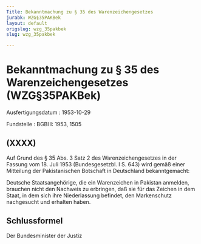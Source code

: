 ```yaml
---
Title: Bekanntmachung zu § 35 des Warenzeichengesetzes
jurabk: WZG§35PAKBek
layout: default
origslug: wzg_35pakbek
slug: wzg_35pakbek

---
```


# Bekanntmachung zu § 35 des Warenzeichengesetzes (WZG§35PAKBek)

Ausfertigungsdatum
:   1953-10-29

Fundstelle
:   BGBl I: 1953, 1505



## (XXXX)

Auf Grund des § 35 Abs. 3 Satz 2 des Warenzeichengesetzes in der Fassung vom 18. Juli 1953 (Bundesgesetzbl. I S. 643) wird gemäß einer Mitteilung der Pakistanischen Botschaft in Deutschland bekanntgemacht:

Deutsche Staatsangehörige, die ein Warenzeichen in Pakistan anmelden, brauchen nicht den Nachweis zu erbringen, daß sie für das Zeichen in dem Staat, in dem sich ihre Niederlassung befindet, den Markenschutz nachgesucht und erhalten haben.


## Schlussformel

Der Bundesminister der Justiz

